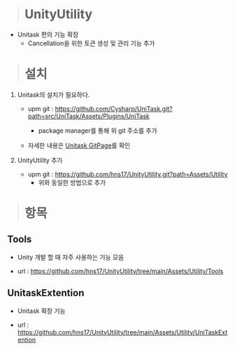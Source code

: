 > # UnityUtility

- Unitask 편의 기능 확장
  - Cancellation을 위한 토큰 생성 및 관리 기능 추가



> # 설치

1. Unitask의 설치가 필요하다.

   - upm git : https://github.com/Cysharp/UniTask.git?path=src/UniTask/Assets/Plugins/UniTask
     - package manager를 통해 위 git 주소를 추가

   - 자세한 내용은 [Unitask GitPage](https://github.com/Cysharp/UniTask)를 확인

2. UnityUtility 추가
   - upm git : https://github.com/hns17/UnityUtility.git?path=Assets/Utility
     - 위와 동일한 방법으로 추가



> # 항목

## Tools

- Unity 개발 할 때 자주 사용하는 기능 모음

- url : https://github.com/hns17/UnityUtility/tree/main/Assets/Utility/Tools



## UnitaskExtention

- Unitask 확장 기능

- url : https://github.com/hns17/UnityUtility/tree/main/Assets/Utility/UniTaskExtention